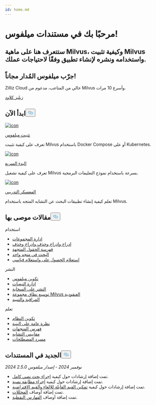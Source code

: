 ```yaml
---
id: home.md
---
```

<div class="doc-h1-wrapper">
<p><h1 class="title">
مرحبًا بك في مستندات ميلفوس!</h1></p>
<p><h2 class="sub-title">
ستتعرف هنا على ماهية Milvus، وكيفية تثبيت Milvus واستخدامه ونشره لإنشاء تطبيق وفقًا لاحتياجات عملك.</h2></p>
</div>
<div class="doc-home-promotion-wrapper">
  <div class="promotion-content">
    <h2 class="promotion-title">جرّب ميلفوس المُدار مجاناً!</h2>
    <p class="promotion-desc">Zilliz Cloud خالي من المتاعب، مدعوم من Milvus وأسرع 10 مرات.</p>
  </div>
  <div class="cta-wrapper">
   <a class="cta-global" href="https://cloud.zilliz.com/signup?utm_source=partner&utm_medium=referral&utm_campaign=2025-02-24_doc_home_milvus.io">زيليز كلاود</a></div>
</div>
<h2 id="Get-Started" class="common-anchor-header">ابدأ الآن<button data-href="#Get-Started" class="anchor-icon" translate="no">
      <svg translate="no"
        aria-hidden="true"
        focusable="false"
        height="20"
        version="1.1"
        viewBox="0 0 16 16"
        width="16"
      >
        <path
          fill="#0092E4"
          fill-rule="evenodd"
          d="M4 9h1v1H4c-1.5 0-3-1.69-3-3.5S2.55 3 4 3h4c1.45 0 3 1.69 3 3.5 0 1.41-.91 2.72-2 3.25V8.59c.58-.45 1-1.27 1-2.09C10 5.22 8.98 4 8 4H4c-.98 0-2 1.22-2 2.5S3 9 4 9zm9-3h-1v1h1c1 0 2 1.22 2 2.5S13.98 12 13 12H9c-.98 0-2-1.22-2-2.5 0-.83.42-1.64 1-2.09V6.25c-1.09.53-2 1.84-2 3.25C6 11.31 7.55 13 9 13h4c1.45 0 3-1.69 3-3.5S14.5 6 13 6z"
        ></path>
      </svg>
    </button></h2><div class="card-wrapper">
<div class="start_card_container">
  
   <a href="/docs/ar/install_standalone-docker.md"> <img translate="no" src="/docs/v2.5.x/assets/home_install.svg" alt="icon" />
   </a> <a href="/docs/ar/install_standalone-docker.md"> <p class="link-btn">تثبيت ميلفوس</p> </a><p>تعرف على كيفية تثبيت Milvus باستخدام Docker Compose أو على Kubernetes.</p>
</div>
<div class="start_card_container">
  
   <a href="/docs/ar/quickstart.md"> <img translate="no" src="/docs/v2.5.x/assets/home_quick_start.svg" alt="icon" />
   </a> <a href="/docs/ar/quickstart.md"> <p class="link-btn">البدء السريع</p> </a><p>تعرف على كيفية تشغيل Milvus بسرعة باستخدام نموذج التعليمات البرمجية.</p>
</div>
<div class="start_card_container">
  
   <a href="/bootcamp"> <img translate="no" src="/docs/v2.5.x/assets/home_bootcamp.svg" alt="icon" />
   </a> <a href="/bootcamp"> <p class="link-btn">المعسكر التدريبي</p> </a><p>
  تعلم كيفية إنشاء تطبيقات البحث عن التشابه المتجه باستخدام Milvus.  </p>
</div>
</div>
<h2 id="Recommended-articles" class="common-anchor-header">مقالات موصى بها<button data-href="#Recommended-articles" class="anchor-icon" translate="no">
      <svg translate="no"
        aria-hidden="true"
        focusable="false"
        height="20"
        version="1.1"
        viewBox="0 0 16 16"
        width="16"
      >
        <path
          fill="#0092E4"
          fill-rule="evenodd"
          d="M4 9h1v1H4c-1.5 0-3-1.69-3-3.5S2.55 3 4 3h4c1.45 0 3 1.69 3 3.5 0 1.41-.91 2.72-2 3.25V8.59c.58-.45 1-1.27 1-2.09C10 5.22 8.98 4 8 4H4c-.98 0-2 1.22-2 2.5S3 9 4 9zm9-3h-1v1h1c1 0 2 1.22 2 2.5S13.98 12 13 12H9c-.98 0-2-1.22-2-2.5 0-.83.42-1.64 1-2.09V6.25c-1.09.53-2 1.84-2 3.25C6 11.31 7.55 13 9 13h4c1.45 0 3-1.69 3-3.5S14.5 6 13 6z"
        ></path>
      </svg>
    </button></h2><div class="doc-home-recommend-section">
<div class="recomment-item">
  <p>استخدام</p>
<ul>
<li><a href="/docs/ar/manage-collections.md">إدارة المجموعات</a></li>
<li><a href="/docs/ar/insert-update-delete.md">إدراج وإدراج وحذف وإدراج وحذف</a></li>
<li><a href="/docs/ar/index-vector-fields.md">فهرسة الحقول المتجهة</a></li>
<li><a href="/docs/ar/single-vector-search.md">البحث في متجه واحد</a></li>
<li><a href="/docs/ar/get-and-scalar-query.md">استعلام الحصول على واستعلام قياسي</a></li>
</ul>
</div>
<div class="recomment-item">
  <p>النشر</p>
<ul>
<li><a href="/docs/ar/configure-docker.md">تكوين ميلفوس</a></li>
<li><a href="/docs/ar/deploy_s3.md">إدارة التبعيات</a></li>
<li><a href="/docs/ar/eks.md">النشر على السحابة</a></li>
<li><a href="/docs/ar/scaleout.md">توسيع نطاق مجموعة Milvus العنقودية</a></li>
<li><a href="/docs/ar/monitor_overview.md">المراقبة والتنبيه</a></li>
</ul>
</div>
<div class="recomment-item">
  <p>تعلم</p>
<ul>
<li><a href="/docs/ar/system_configuration.md">تكوين النظام</a></li>
<li><a href="/docs/ar/architecture_overview.md">نظرة عامة على البنية</a></li>
<li><a href="/docs/ar/index.md">فهرس المتجهات</a></li>
<li><a href="/docs/ar/metric.md">مقاييس التشابه</a></li>
<li><a href="/docs/ar/glossary.md">مسرد المصطلحات</a></li>
</ul>
</div>
</div>
<div class="doc-home-what-is-new">
<h2 id="Whats-new-in-docs" class="common-anchor-header">الجديد في المستندات<button data-href="#Whats-new-in-docs" class="anchor-icon" translate="no">
      <svg translate="no"
        aria-hidden="true"
        focusable="false"
        height="20"
        version="1.1"
        viewBox="0 0 16 16"
        width="16"
      >
        <path
          fill="#0092E4"
          fill-rule="evenodd"
          d="M4 9h1v1H4c-1.5 0-3-1.69-3-3.5S2.55 3 4 3h4c1.45 0 3 1.69 3 3.5 0 1.41-.91 2.72-2 3.25V8.59c.58-.45 1-1.27 1-2.09C10 5.22 8.98 4 8 4H4c-.98 0-2 1.22-2 2.5S3 9 4 9zm9-3h-1v1h1c1 0 2 1.22 2 2.5S13.98 12 13 12H9c-.98 0-2-1.22-2-2.5 0-.83.42-1.64 1-2.09V6.25c-1.09.53-2 1.84-2 3.25C6 11.31 7.55 13 9 13h4c1.45 0 3-1.69 3-3.5S14.5 6 13 6z"
        ></path>
      </svg>
    </button></h2><p><em>2024 نوفمبر 2024 - إصدار ميلفوس 2.5.0</em></p>
<ul>
<li>تمت إضافة إرشادات حول كيفية <a href="/docs/ar/full-text-search.md">إجراء بحث نصي كامل</a>.</li>
<li>تمت إضافة إرشادات حول كيفية <a href="/docs/ar/keyword-match.md">إجراء مطابقة نصية</a>.</li>
<li>تمت إضافة إرشادات حول كيفية <a href="/docs/ar/nullable-and-default.md">تمكين القيم القابلة للإلغاء والقيم الافتراضية</a>.</li>
<li>تمت إضافة أوصاف <a href="/docs/ar/analyzer-overview.md">المحللات</a>.</li>
<li>تمت إضافة أوصاف <a href="/docs/ar/bitmap.md">الفهارس النقطية</a>.</li>
</ul>
</div>
